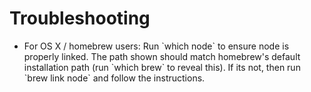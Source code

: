 # Troubleshooting

* For OS X / homebrew users: Run \`which node\` to ensure node is properly linked. The path shown should match homebrew's default installation path \(run \`which brew\` to reveal this\). If its not, then run \`brew link node\` and follow the instructions.



